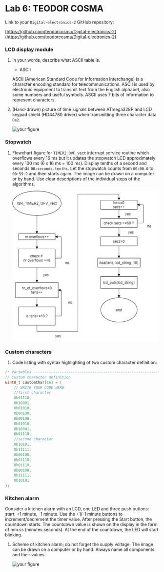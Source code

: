 # Lab 6: TEODOR COSMA 

Link to your `Digital-electronics-2` GitHub repository: 

[https://github.com/teodorcosma/Digital-electronics-2](https://github.com/teodorcosma/Digital-electronics-2)


### LCD display module

1. In your words, describe what ASCII table is.
   * ASCII

   ASCII (American Standard Code for Information Interchange) is a character encoding standard for telecommunications. ASCII is used by electronic equipment to transmit text from the English alphabet, also some numbers and useful symbols. ASCII uses 7 bits of information to represent characters.
   
   
2. (Hand-drawn) picture of time signals between ATmega328P and LCD keypad shield (HD44780 driver) when transmitting three character data `De2`.

   ![your figure]()


### Stopwatch

1. Flowchart figure for `TIMER2_OVF_vect` interrupt service routine which overflows every 16&nbsp;ms but it updates the stopwatch LCD approximately every 100&nbsp;ms (6 x 16&nbsp;ms = 100&nbsp;ms). Display tenths of a second and seconds `00:seconds.tenths`. Let the stopwatch counts from `00:00.0` to `00:59.9` and then starts again. The image can be drawn on a computer or by hand. Use clear descriptions of the individual steps of the algorithms.

   ![lab06flow.png](lab06flow.png)


### Custom characters

1. Code listing with syntax highlighting of two custom character definition:

```c
/* Variables ---------------------------------------------------------*/
// Custom character definition
uint8_t customChar[16] = {
    // WRITE YOUR CODE HERE
    //first character
    0b01110,
    0b10001,
    0b01010,
    0b00100,
    0b00100,
    0b01010,
    0b10001,
    0b01110,
    //second character
    0b10101,
    0b11111,
    0b00100,
    0b01110,
    0b01110,
    0b00100,
    0b11111,
    0b10101
};
```


### Kitchen alarm

Consider a kitchen alarm with an LCD, one LED and three push buttons: start, +1 minute, -1 minute. Use the +1/-1 minute buttons to increment/decrement the timer value. After pressing the Start button, the countdown starts. The countdown value is shown on the display in the form of mm.ss (minutes.seconds). At the end of the countdown, the LED will start blinking.

1. Scheme of kitchen alarm; do not forget the supply voltage. The image can be drawn on a computer or by hand. Always name all components and their values.

   ![your figure]()
